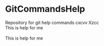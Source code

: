 # GitCommandsHelp
Repository for git help commands
cxcvv
Xzcc
<br>This is help for me</br>
<br>This is help for me</br>
